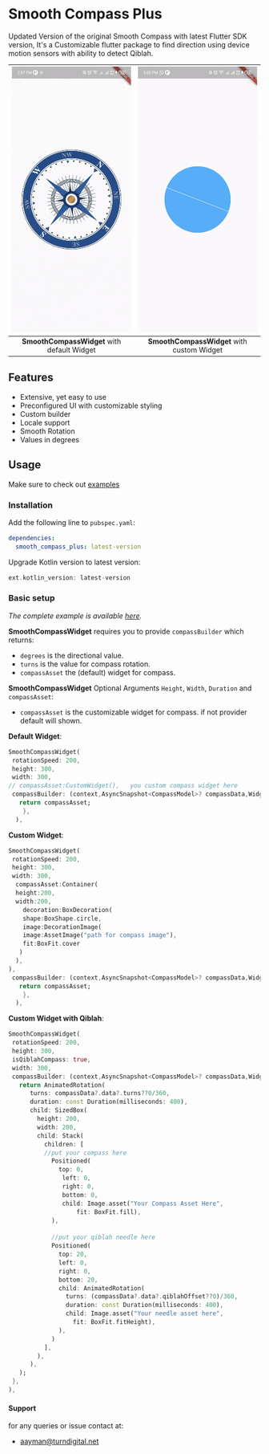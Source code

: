 # Smooth Compass Plus

[comment]: <> ([![Awesome Flutter]&#40;https://img.shields.io/badge/Awesome-Flutter-52bdeb.svg?longCache=true&style=flat-square&#41;]&#40;https://github.com/Solido/awesome-flutter&#41;)

Updated Version of the original Smooth Compass with latest Flutter SDK version, It's a Customizable flutter package to find direction using device motion sensors with ability to detect Qiblah.

| ![Image](https://github.com/alihadi5125/screenshots/blob/main/ezgif.com-gif-maker%20(3).gif?raw=true) | ![Image](https://github.com/alihadi5125/screenshots/blob/main/ezgif.com-gif-maker%20(1).gif?raw=true) |
|:-----------------------------------------------------------------------------------------------------:|:-----------------------------------------------------------------------------------------------------:|
|                              **SmoothCompassWidget** with default Widget                              |                              **SmoothCompassWidget** with custom Widget                               |

## Features

* Extensive, yet easy to use
* Preconfigured UI with customizable styling
* Custom builder
* Locale support
* Smooth Rotation
* Values in degrees

## Usage

Make sure to check out [examples](https://github.com/Ahmad-Ayman/smooth_compass_plus/blob/master/example)

### Installation

Add the following line to `pubspec.yaml`:

```yaml
dependencies:
  smooth_compass_plus: latest-version
```

Upgrade Kotlin version to latest version:

```gradle
ext.kotlin_version: latest-version
```

### Basic setup

*The complete example is available [here](https://github.com/Ahmad-Ayman/smooth_compass_plus/blob/master/example).*

**SmoothCompassWidget** requires you to provide `compassBuilder` which returns:
* `degrees` is the directional value.
* `turns` is the value for compass rotation.
* `compassAsset` the (default) widget for compass.

**SmoothCompassWidget** Optional Arguments `Height`, `Width`, `Duration` and `compassAsset`:
* `compassAsset` is the customizable widget for compass. if not provider default will shown.
  
**Default Widget**:
```dart
SmoothCompassWidget(
 rotationSpeed: 200,
 height: 300,
 width: 300,
// compassAsset:CustomWidget(),   you custom compass widget here
 compassBuilder: (context,AsyncSnapshot<CompassModel>? compassData,Widget compassAsset){
   return compassAsset;
    },
  ),
```

**Custom Widget**:
```dart
SmoothCompassWidget(
 rotationSpeed: 200,
 height: 300,
 width: 300,
  compassAsset:Container(
  height:200,
  width:200,
    decoration:BoxDecoration(
    shape:BoxShape.circle,
    image:DecorationImage(
    image:AssetImage("path for compass image"),
    fit:BoxFit.cover
   )
  ),
),
 compassBuilder: (context,AsyncSnapshot<CompassModel>? compassData,Widget compassAsset){
   return compassAsset;
    },
  ),
```

**Custom Widget with Qiblah**:
```dart
SmoothCompassWidget(
 rotationSpeed: 200,
 height: 300,
 isQiblahCompass: true,
 width: 300,
 compassBuilder: (context,AsyncSnapshot<CompassModel>? compassData,Widget compassAsset){
   return AnimatedRotation(
      turns: compassData?.data?.turns??0/360,
      duration: const Duration(milliseconds: 400),
      child: SizedBox(
        height: 200, 
        width: 200,
        child: Stack(
          children: [
          //put your compass here
            Positioned(
              top: 0,
               left: 0,
               right: 0,
               bottom: 0,
               child: Image.asset("Your Compass Asset Here",
                   fit: BoxFit.fill),
            ),

            //put your qiblah needle here
            Positioned(
              top: 20,
              left: 0,
              right: 0,
              bottom: 20,
              child: AnimatedRotation(
                turns: (compassData?.data?.qiblahOffset??0)/360,
                duration: const Duration(milliseconds: 400),
                child: Image.asset("Your needle asset here",
                  fit: BoxFit.fitHeight),
              ),
            )
          ],
        ),
      ),
   );
 },
),
```

#### Support

for any queries or issue contact at:
* aayman@turndigital.net


